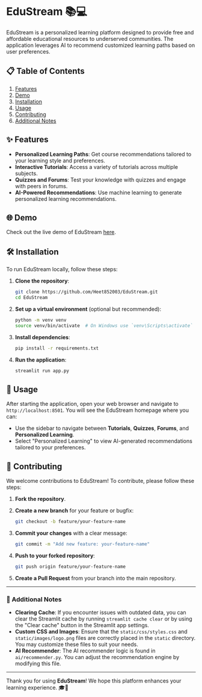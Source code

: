 # EduStream 📚💻

EduStream is a personalized learning platform designed to provide free and affordable educational resources to underserved communities. The application leverages AI to recommend customized learning paths based on user preferences.

## 📋 Table of Contents

1. [Features](#features)
2. [Demo](#demo)
3. [Installation](#installation)
4. [Usage](#usage)
5. [Contributing](#contributing)
6. [Additional Notes](#additonal)

## ✨ Features

- **Personalized Learning Paths**: Get course recommendations tailored to your learning style and preferences.
- **Interactive Tutorials**: Access a variety of tutorials across multiple subjects.
- **Quizzes and Forums**: Test your knowledge with quizzes and engage with peers in forums.
- **AI-Powered Recommendations**: Use machine learning to generate personalized learning recommendations.

## 🌐 Demo

Check out the live demo of EduStream [here](https://edustream-jjsajdx7oxaqm7sa2m7thn.streamlit.app/).

## 🛠️ Installation

To run EduStream locally, follow these steps:

1. **Clone the repository**:

    ```bash
    git clone https://github.com/Heet852003/EduStream.git
    cd EduStream
    ```

2. **Set up a virtual environment** (optional but recommended):

    ```bash
    python -m venv venv
    source venv/bin/activate  # On Windows use `venv\Scripts\activate`
    ```

3. **Install dependencies**:

    ```bash
    pip install -r requirements.txt
    ```

4. **Run the application**:

    ```bash
    streamlit run app.py
    ```

## 🚀 Usage

After starting the application, open your web browser and navigate to `http://localhost:8501`. You will see the EduStream homepage where you can:

- Use the sidebar to navigate between **Tutorials**, **Quizzes**, **Forums**, and **Personalized Learning**.
- Select "Personalized Learning" to view AI-generated recommendations tailored to your preferences.



## 🤝 Contributing

We welcome contributions to EduStream! To contribute, please follow these steps:

1. **Fork the repository**.
2. **Create a new branch** for your feature or bugfix:

    ```bash
    git checkout -b feature/your-feature-name
    ```

3. **Commit your changes** with a clear message:

    ```bash
    git commit -m "Add new feature: your-feature-name"
    ```

4. **Push to your forked repository**:

    ```bash
    git push origin feature/your-feature-name
    ```

5. **Create a Pull Request** from your branch into the main repository.


---

### 📌 Additional Notes

- **Clearing Cache**: If you encounter issues with outdated data, you can clear the Streamlit cache by running `streamlit cache clear` or by using the "Clear cache" button in the Streamlit app settings.
- **Custom CSS and Images**: Ensure that the `static/css/styles.css` and `static/images/logo.png` files are correctly placed in the `static` directory. You may customize these files to suit your needs.
- **AI Recommender**: The AI recommender logic is found in `ai/recommender.py`. You can adjust the recommendation engine by modifying this file.

---

Thank you for using **EduStream**! We hope this platform enhances your learning experience. 🎓🌟


